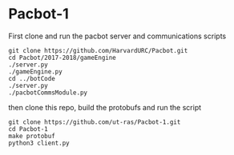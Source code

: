 # Pacbot-1

First clone and run the pacbot server and communications scripts
```
git clone https://github.com/HarvardURC/Pacbot.git
cd Pacbot/2017-2018/gameEngine
./server.py
./gameEngine.py
cd ../botCode
./server.py
./pacbotCommsModule.py
```

then clone this repo, build the protobufs and run the script
```
git clone https://github.com/ut-ras/Pacbot-1.git
cd Pacbot-1
make protobuf
python3 client.py
```
